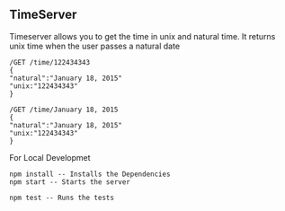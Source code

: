 ## TimeServer

Timeserver allows you to get the time in unix and natural time.
It returns unix time when the user passes a natural date
```
/GET /time/122434343
{
"natural":"January 18, 2015"
"unix:"122434343"
}
```
```
/GET /time/January 18, 2015
{
"natural":"January 18, 2015"
"unix:"122434343"
}
```
For Local Developmet

```
npm install -- Installs the Dependencies
npm start -- Starts the server
```

```
npm test -- Runs the tests

```